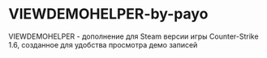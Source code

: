 # VIEWDEMOHELPER-by-payo
VIEWDEMOHELPER - дополнение для Steam версии игры Counter-Strike 1.6, созданное для удобства просмотра демо записей
